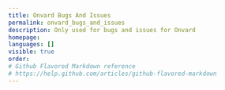 ```yaml
---
title: Onvard Bugs And Issues
permalink: onvard_bugs_and_issues
description: Only used for bugs and issues for Onvard
homepage: 
languages: []
visible: true
order: 
# Github Flavored Markdown reference
# https://help.github.com/articles/github-flavored-markdown
---
```



